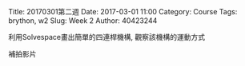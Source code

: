 Title: 20170301第二週
Date: 2017-03-01 11:00
Category: Course
Tags: brython, w2
Slug: Week 2
Author: 40423244

<p>利用Solvespace畫出簡單的四連桿機構, 觀察該機構的運動方式</p>

<p>補拍影片<p>